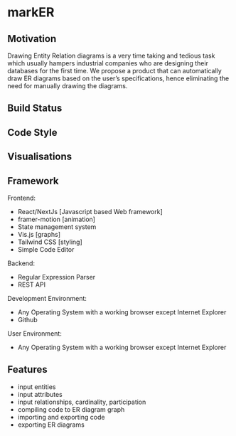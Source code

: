 # markER

## Motivation
Drawing Entity Relation diagrams is a very time taking and tedious task which usually hampers industrial companies who are designing their databases for the first time. We propose a product that can automatically draw ER diagrams based on the user’s specifications, hence eliminating the need for manually drawing the diagrams.

## Build Status

## Code Style


## Visualisations

## Framework

Frontend:  
- React/NextJs [Javascript based Web framework]
- framer-motion [animation]
- State management system
- Vis.js [graphs]
- Tailwind CSS [styling]
- Simple Code Editor

Backend: 
- Regular Expression Parser
- REST API

Development Environment:
- Any Operating System with a working browser except Internet Explorer
- Github

User Environment:
- Any Operating System with a working browser except Internet Explorer

## Features

- input entities
- input attributes
- input relationships, cardinality, participation
- compiling code to ER diagram graph
- importing and exporting code
- exporting ER diagrams

